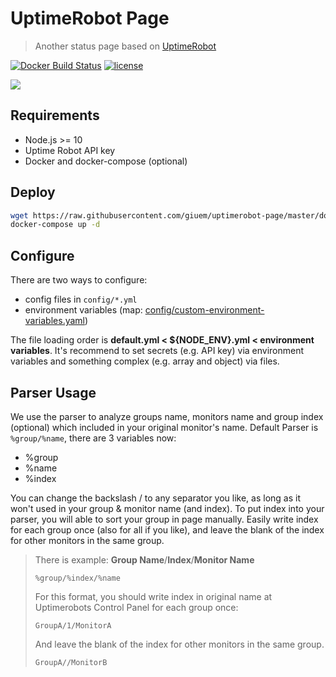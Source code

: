 # UptimeRobot Page

> Another status page based on [UptimeRobot](https://uptimerobot.com/)

[![Docker Build Status](https://img.shields.io/docker/build/giuem/uptimerobot-page.svg?style=flat-square)](https://hub.docker.com/r/overclockedllama/uptimerobot/)
[![license](https://img.shields.io/github/license/giuem/uptimerobot-page.svg?style=flat-square)](https://github.com/giuem/uptimerobot-page/blob/master/LICENSE)

![](https://raw.githubusercontent.com/overclockedllama/uptimerobot-dark-mode/master/README_pic.png)

## Requirements

- Node.js >= 10
- Uptime Robot API key
- Docker and docker-compose (optional)

## Deploy

```bash
wget https://raw.githubusercontent.com/giuem/uptimerobot-page/master/docker-compose.yml
docker-compose up -d
```

## Configure

There are two ways to configure:

- config files in `config/*.yml`
- environment variables (map: [config/custom-environment-variables.yaml](config/custom-environment-variables.yaml))

The file loading order is **default.yml < ${NODE_ENV}.yml < environment variables**.
It's recommend to set secrets (e.g. API key) via environment variables and something complex (e.g. array and object) via files.

## Parser Usage

We use the parser to analyze groups name, monitors name and group index (optional) which included in your original monitor's name.
Default Parser is `%group/%name`, there are 3 variables now:

- %group
- %name
- %index

You can change the backslash / to any separator you like, as long as it won't used in your group & monitor name (and index).
To put index into your parser, you will able to sort your group in page manually. Easily write index for each group once (also for all if you like), and leave the blank of the index for other monitors in the same group.

> There is example:
> **Group Name**/**Index**/**Monitor Name**
>
> ```
> %group/%index/%name
> ```
>
> For this format, you should write index in original name at Uptimerobots Control Panel for each group once:
>
> ```
> GroupA/1/MonitorA
> ```
>
> And leave the blank of the index for other monitors in the same group.
>
> ```
> GroupA//MonitorB
> ```
